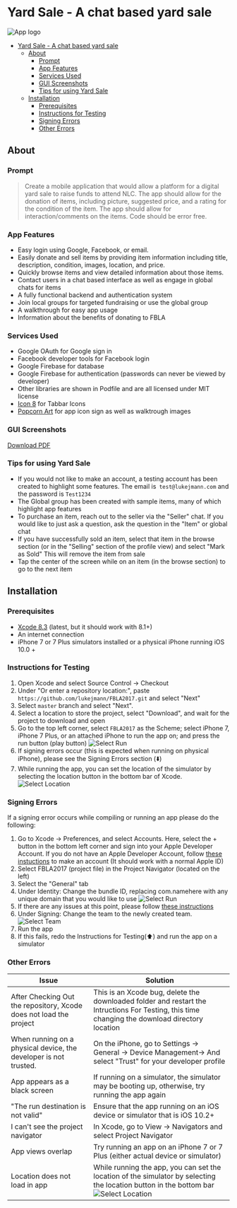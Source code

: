 # Yard Sale - A chat based yard sale

![App logo](https://raw.githubusercontent.com/lukejmann/FBLA2017/master/FBLA2017/Assets.xcassets/AppIcon.appiconset/AppIcon-60%403x.png?token=AbCv2DDxx9EAtd3663E-V4BUqiYtXN33ks5ZFgjFwA%3D%3D)


- [Yard Sale - A chat based yard sale](#yard-sale---a-chat-based-yard-sale)
  * [About](#about)
    + [Prompt](#prompt)
    + [App Features](#app-features)
    + [Services Used](#services-used)
    + [GUI Screenshots](#gui-screenshots)
    + [Tips for using Yard Sale](#tips-for-using-yard-sale)
  * [Installation](#installation)
    + [Prerequisites](#prerequisites)
    + [Instructions for Testing](#instructions-for-testing)
    + [Signing Errors](#signing-errors)
    + [Other Errors](#other-errors)

## About

### Prompt
> Create a mobile application that would allow a platform for a digital yard sale to raise funds to attend NLC. The app should allow for the donation of items, including picture, suggested price, and a rating for the condition of the item. The app should allow for interaction/comments on the items. Code should be error free.

### App Features
* Easy login using Google, Facebook, or email.
* Easily donate and sell items by providing item information including title, description,  condition, images, location, and price. 
* Quickly browse items and view detailed information about those items. 
* Contact users in a chat based interface as well as engage in global chats for items
* A fully functional backend and authentication system
* Join local groups for targeted fundraising or use the global group 
* A walkthrough for easy app usage
* Information about the benefits of donating to FBLA

### Services Used
* Google OAuth for Google sign in
* Facebook developer tools for Facebook login
* Google Firebase for database
* Google Firebase for authentication (passwords can never be viewed by developer)
* Other libraries are shown in Podfile and are all licensed under MIT license
* [Icon 8](https://icons8.com) for Tabbar Icons
* [Popcorn Art](http://www.flaticon.com/authors/popcorns-arts?group_id=180&order_by=2) for app icon sign as well as walktrough images

### GUI Screenshots
[Download PDF](https://raw.githubusercontent.com/lukejmann/FBLA2017/master/Photoshop/GUIScreenshots.pdf)

### Tips for using Yard Sale
* If you would not like to make an account, a testing account has been created to highlight some features. The email is` test@lukejmann.com` and the password is `Test1234`
* The Global group has been created with sample items, many of which highlight app features
* To purchase an item, reach out to the seller via the "Seller" chat. If you would like to just ask a question, ask the question in the "Item" or global chat
* If you have successfully sold an item, select that item in the browse section (or in the "Selling" section of the profile view) and select "Mark as Sold" This will remove the item from sale
* Tap the center of the screen while on an item (in the browse section) to go to the next item



## Installation
### Prerequisites
* [Xcode 8.3](https://itunes.apple.com/us/app/xcode/id497799835?mt=12) (latest, but it should work with 8.1+)
* An internet connection
* iPhone 7 or 7 Plus simulators installed or a physical iPhone running iOS 10.0 +

### Instructions for Testing
1. Open Xcode and select Source Control -> Checkout
2. Under "Or enter a repository location:", paste `https://github.com/lukejmann/FBLA2017.git` and select "Next"
3. Select `master` branch and select "Next".
4. Select a location to store the project, select "Download", and wait for the project to download and open
5. Go to the top left corner, select `FBLA2017` as the Scheme; select iPhone 7, iPhone 7 Plus, or an attached iPhone to run the app on; and press the run button (play button)
![Select Run](https://raw.githubusercontent.com/lukejmann/FBLA2017/master/Photoshop/Screen%20Shot%202017-05-05%20at%203.38.44%20PM.png)
6. If signing errors occur (this is expected when running on physical iPhone), please see the Signing Errors section (⬇️)
7. While running the app, you can set the location of the simulator by selecting the location button in the bottom bar of Xcode. ![Select Location](https://raw.githubusercontent.com/lukejmann/FBLA2017/master/Photoshop/FullSizeRender.jpg)

### Signing Errors
If a signing error occurs while compiling or running an app please do the following:

1. Go to Xcode -> Preferences, and select Accounts. Here, select the + button in the bottom left corner and sign into your Apple Developer Account. If you do not have an Apple Developer Account, follow [these instuctions](https://9to5mac.com/2016/03/27/how-to-create-free-apple-developer-account-sideload-apps/) to make an account (It should work with a normal Apple ID)
2.  Select FBLA2017 (project file) in the Project Navigator (located on the left)
3. Select the "General" tab 
4. Under Identity: Change the bundle ID, replacing com.namehere with any unique domain that you would like to use
![Select Run](https://raw.githubusercontent.com/lukejmann/FBLA2017/master/Photoshop/Screen%20Shot%202017-05-13%20at%209.10.51%20AM.png)
5. If there are any issues at this point, please follow [these instructions](https://developer.apple.com/library/content/documentation/IDEs/Conceptual/AppStoreDistributionTutorial/CreatingYourTeamProvisioningProfile/CreatingYourTeamProvisioningProfile.html)
4. Under Signing: Change the team to the newly created team. 
![Select Team](https://raw.githubusercontent.com/lukejmann/FBLA2017/master/Photoshop/Screen%20Shot%202017-05-13%20at%209.13.50%20AM.png)
5. Run the app 
6. If this fails, redo the Instructions for Testing(⬆️) and run the app on a simulator

### Other Errors 
| Issue | Solution |
|-------------------------------------------------------------------|--------------------------------------------------------------------------------------------------|
|After Checking Out the repository, Xcode does not load the project| This is an Xcode bug, delete the downloaded folder and restart the Intructions For Testing, this time changing the download directory location|
| When running on a physical device, the developer is not trusted.  | On the iPhone, go to Settings -> General -> Device Management-> And select "Trust" for your developer profile |
| App appears as a black screen | If running on a simulator, the simulator may be booting up, otherwise, try running the app again |
| "The run destination is not valid" | Ensure that the app running on an iOS device or simulator that is iOS 10.2+  |
| I can't see the project navigator  | In Xcode, go to View -> Navigators and select Project Navigator  
| App views overlap | Try running an app on an iPhone 7 or 7 Plus (either actual device or simulator)
| Location does not load in app |  While running the app, you can set the location of the simulator by selecting the location button in the bottom bar ![Select Location](https://raw.githubusercontent.com/lukejmann/FBLA2017/master/Photoshop/FullSizeRender.jpg) |







<!--### Steps
1. 
 If you have [git](https://git-scm.com) : 
 Run  `git clone https://github.com/lukejmann/FBLA2017.git` in the desired installation folder.
 
 OR
 
 If you do not have git, 
  press the download ZIP button (⬆️) and extract the ZIP file to the desired folder.

2. Open `FBLA2017.xcworkspace`
<!---7. Go to the top left corner, select `FBLA2017` as the Scheme, chose a device to run the app on,  and press the run button (play button)
![Select Run](https://raw.githubusercontent.com/lukejmann/FBLA2017/master/Photoshop/Screen%20Shot%202017-05-05%20at%203.38.44%20PM.png)
8.  If the app is being run on a physical device, the app and developer profile must be approved in the settings menu of the device (Settings –> General –> Device Management)-->
